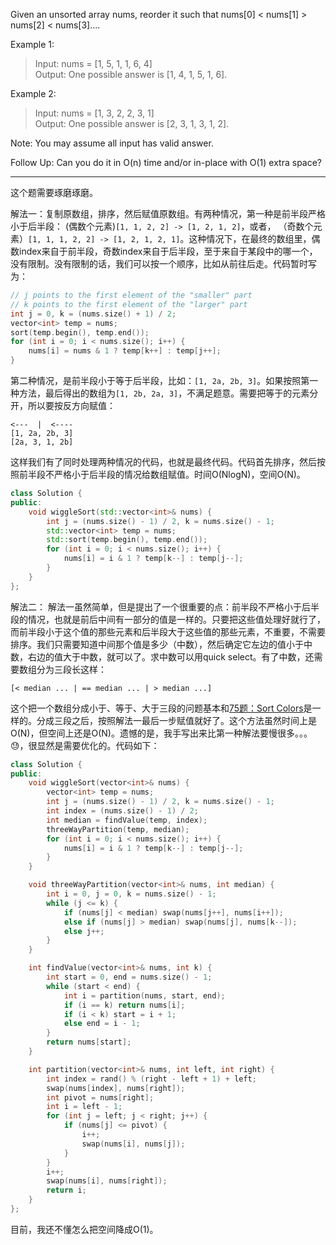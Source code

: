 Given an unsorted array nums, reorder it such that nums[0] < nums[1] > nums[2] < nums[3]....

Example 1:

>Input: nums = [1, 5, 1, 1, 6, 4]\
>Output: One possible answer is [1, 4, 1, 5, 1, 6].

Example 2:

>Input: nums = [1, 3, 2, 2, 3, 1]\
>Output: One possible answer is [2, 3, 1, 3, 1, 2].

Note: You may assume all input has valid answer.

Follow Up: Can you do it in O(n) time and/or in-place with O(1) extra space?

---
这个题需要琢磨琢磨。

解法一：复制原数组，排序，然后赋值原数组。有两种情况，第一种是前半段严格小于后半段：
(偶数个元素)`[1, 1, 2, 2] -> [1, 2, 1, 2]`，或者，
（奇数个元素）`[1, 1, 1, 2, 2] -> [1, 2, 1, 2, 1]`。这种情况下，在最终的数组里，偶数index来自于前半段，奇数index来自于后半段，至于来自于某段中的哪一个，没有限制。没有限制的话，我们可以按一个顺序，比如从前往后走。代码暂时写为：
```cpp
// j points to the first element of the "smaller" part
// k points to the first element of the "larger" part
int j = 0, k = (nums.size() + 1) / 2; 
vector<int> temp = nums;
sort(temp.begin(), temp.end());
for (int i = 0; i < nums.size(); i++) {
    nums[i] = nums & 1 ? temp[k++] : temp[j++];
}

```
第二种情况，是前半段小于等于后半段，比如：`[1, 2a, 2b, 3]`。如果按照第一种方法，最后得出的数组为`[1, 2b, 2a, 3]`，不满足题意。需要把等于的元素分开，所以要按反方向赋值：
```
<---  |  <----
[1, 2a, 2b, 3]
[2a, 3, 1, 2b]
```
这样我们有了同时处理两种情况的代码，也就是最终代码。代码首先排序，然后按照前半段不严格小于后半段的情况给数组赋值。时间O(NlogN)，空间O(N)。
```cpp
class Solution {
public:
    void wiggleSort(std::vector<int>& nums) {
        int j = (nums.size() - 1) / 2, k = nums.size() - 1;
        std::vector<int> temp = nums;
        std::sort(temp.begin(), temp.end());
        for (int i = 0; i < nums.size(); i++) {
            nums[i] = i & 1 ? temp[k--] : temp[j--];
        }
    }
};
```

解法二：
解法一虽然简单，但是提出了一个很重要的点：前半段不严格小于后半段的情况，也就是前后中间有一部分的值是一样的。只要把这些值处理好就行了，而前半段小于这个值的那些元素和后半段大于这些值的那些元素，不重要，不需要排序。我们只需要知道中间那个值是多少（中数），然后确定它左边的值小于中数，右边的值大于中数，就可以了。求中数可以用quick select。有了中数，还需要数组分为三段长这样：
```
[< median ... | == median ... | > median ...]
```
这个把一个数组分成小于、等于、大于三段的问题基本和[75题：Sort Colors](75_SortColors.md)是一样的。分成三段之后，按照解法一最后一步赋值就好了。这个方法虽然时间上是O(N)，但空间上还是O(N)。遗憾的是，我手写出来比第一种解法要慢很多。。。:sweat:，很显然是需要优化的。代码如下：
```cpp
class Solution {
public:
    void wiggleSort(vector<int>& nums) {
        vector<int> temp = nums;
        int j = (nums.size() - 1) / 2, k = nums.size() - 1;
        int index = (nums.size() - 1) / 2;
        int median = findValue(temp, index);
        threeWayPartition(temp, median);
        for (int i = 0; i < nums.size(); i++) {
            nums[i] = i & 1 ? temp[k--] : temp[j--];
        }
    }

    void threeWayPartition(vector<int>& nums, int median) {
        int i = 0, j = 0, k = nums.size() - 1;
        while (j <= k) {
            if (nums[j] < median) swap(nums[j++], nums[i++]);
            else if (nums[j] > median) swap(nums[j], nums[k--]);
            else j++;
        }
    }

    int findValue(vector<int>& nums, int k) {
        int start = 0, end = nums.size() - 1;
        while (start < end) {
            int i = partition(nums, start, end);
            if (i == k) return nums[i];
            if (i < k) start = i + 1;
            else end = i - 1;
        }
        return nums[start];
    }

    int partition(vector<int>& nums, int left, int right) {
        int index = rand() % (right - left + 1) + left;
        swap(nums[index], nums[right]);
        int pivot = nums[right];
        int i = left - 1;
        for (int j = left; j < right; j++) {
            if (nums[j] <= pivot) {
                i++;
                swap(nums[i], nums[j]);
            }
        }
        i++;
        swap(nums[i], nums[right]);
        return i; 
    }
};
```
目前，我还不懂怎么把空间降成O(1)。